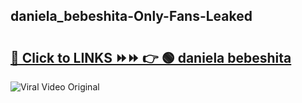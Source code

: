 
 ## daniela_bebeshita-Only-Fans-Leaked

# <h2><a href="https://clipsfans.com/daniela_bebeshita&ref=git">🔗 Click to LINKS ⏩⏩ 👉 🟢 daniela bebeshita </a></h2>

<a href="https://clipsfans.com/daniela_bebeshita&ref=git" rel="nofollow" data-target="animated-image.originalLink"><img src="https://i.ibb.co.com/xMMVF88/686577567.gif" alt="Viral Video Original" style="max-width: 100%; display: inline-block;" data-target="animated-image.originalImage"></a>
